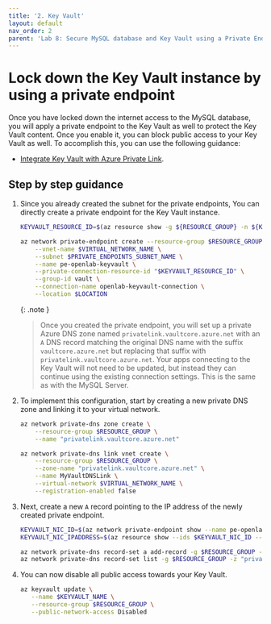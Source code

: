 ```yaml
---
title: '2. Key Vault'
layout: default
nav_order: 2
parent: 'Lab 8: Secure MySQL database and Key Vault using a Private Endpoint'
---
```


# Lock down the Key Vault instance by using a private endpoint

Once you have locked down the internet access to the MySQL database, you will apply a private endpoint to the Key Vault as well to protect the Key Vault content. Once you enable it, you can block public access to your Key Vault as well. To accomplish this, you can use the following guidance:

- [Integrate Key Vault with Azure Private Link](https://docs.microsoft.com/azure/key-vault/general/private-link-service?tabs=cli).

## Step by step guidance

1. Since you already created the subnet for the private endpoints, You can directly create a private endpoint for the Key Vault instance.

   ```bash
   KEYVAULT_RESOURCE_ID=$(az resource show -g ${RESOURCE_GROUP} -n ${KEYVAULT_NAME} --query "id" --resource-typ "Microsoft.KeyVault/vaults" -o tsv)

   az network private-endpoint create --resource-group $RESOURCE_GROUP \
       --vnet-name $VIRTUAL_NETWORK_NAME \
       --subnet $PRIVATE_ENDPOINTS_SUBNET_NAME \
       --name pe-openlab-keyvault \
       --private-connection-resource-id "$KEYVAULT_RESOURCE_ID" \
       --group-id vault \
       --connection-name openlab-keyvault-connection \
       --location $LOCATION
   ```

   {: .note }
   > Once you created the private endpoint, you will set up a private Azure DNS zone named `privatelink.vaultcore.azure.net` with an `A` DNS record matching the original DNS name with the suffix `vaultcore.azure.net` but replacing that suffix with `privatelink.vaultcore.azure.net`. Your apps connecting to the Key Vault will not need to be updated, but instead they can continue using the existing connection settings. This is the same as with the MySQL Server.

1. To implement this configuration, start by creating a new private DNS zone and linking it to your virtual network.

   ```bash
   az network private-dns zone create \
       --resource-group $RESOURCE_GROUP \
       --name "privatelink.vaultcore.azure.net"

   az network private-dns link vnet create \
       --resource-group $RESOURCE_GROUP \
       --zone-name "privatelink.vaultcore.azure.net" \
       --name MyVaultDNSLink \
       --virtual-network $VIRTUAL_NETWORK_NAME \
       --registration-enabled false
   ```

1. Next, create a new `A` record pointing to the IP address of the newly created private endpoint.

   ```bash
   KEYVAULT_NIC_ID=$(az network private-endpoint show --name pe-openlab-keyvault --resource-group $RESOURCE_GROUP --query 'networkInterfaces[0].id' -o tsv)
   KEYVAULT_NIC_IPADDRESS=$(az resource show --ids $KEYVAULT_NIC_ID --api-version 2019-04-01 -o json | jq -r '.properties.ipConfigurations[0].properties.privateIPAddress')

   az network private-dns record-set a add-record -g $RESOURCE_GROUP -z "privatelink.vaultcore.azure.net" -n $KEYVAULT_NAME -a $KEYVAULT_NIC_IPADDRESS
   az network private-dns record-set list -g $RESOURCE_GROUP -z "privatelink.vaultcore.azure.net"
   ```

1. You can now disable all public access towards your Key Vault.

   ```bash
   az keyvault update \
      --name $KEYVAULT_NAME \
      --resource-group $RESOURCE_GROUP \
      --public-network-access Disabled
   ```

